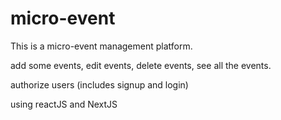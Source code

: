 # micro-event

This is a micro-event management platform.

add some events,
edit events,
delete events, 
see all the events.

authorize users (includes signup and login)

using reactJS and NextJS
